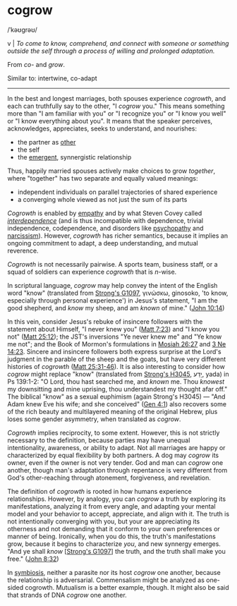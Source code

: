 # cogrow

<span class="ipa">/ˈkəʊɡrəʊ/</span>

v | *To come to know, comprehend, and connect with someone or something outside the self through a process of willing and prolonged adaptation.*

From *co-* and *grow*.

Similar to: intertwine, co-adapt

<hr>

In the best and longest marriages, both spouses experience *cogrowth*, and each can truthfully say to the other, "I *cogrow* you." This means something more than "I am familiar with you" or "I recognize you" or "I know you well" or "I know everything about you". It means that the speaker perceives, acknowledges, appreciates, seeks to understand, and nourishes:

* the partner as [other](https://en.wikipedia.org/wiki/Other_(philosophy))
* the self
* the [emergent](https://en.wikipedia.org/wiki/Emergence), synnergistic relationship

Thus, happily married spouses actively make choices to grow *together*, where "together" has two separate and equally valued meanings:

* independent individuals on parallel trajectories of shared experience
* a converging whole viewed as not just the sum of its parts

*Cogrowth* is enabled by [empathy](https://en.wikipedia.org/wiki/Empathy) and by what Steven Covey called *[interdependence](https://www.youtube.com/watch?v=90MwSb21Rac)* (and is thus incompatible with dependence, trivial independence, codependence, and disorders like [psychopathy](https://en.wikipedia.org/wiki/Psychopathy) and [narcissism](https://en.wikipedia.org/wiki/Narcissism)). However, *cogrowth* has richer semantics, because it implies an ongoing commitment to adapt, a deep understanding, and mutual reverence.

*Cogrowth* is not necessarily pairwise. A sports team, business staff, or a squad of soldiers can experience *cogrowth* that is *n*-wise.

In scriptural language, *cogrow* may help convey the intent of the English word "know" (translated from [Strong's G1097](https://biblehub.com/greek/1097.htm), γινώσκω, ginosoko, 'to know, especially through personal experience') in Jesus's statement, "I am the good shepherd, and *know* my sheep, and am *known* of mine." ([John 10:14](https://www.churchofjesuschrist.org/study/scriptures/nt/john/10.14?lang=eng#p13))

In this vein, consider Jesus's rebuke of insincere followers with the statement about Himself, "I never knew you" ([Matt 7:23](https://www.churchofjesuschrist.org/study/scriptures/nt/matt/7.23?lang=eng#p22)) and "I know you not" ([Matt 25:12](https://www.churchofjesuschrist.org/study/scriptures/nt/matt/25.12?lang=eng#p11)); the JST's inversions "Ye never knew me" and "Ye know me not"; and the Book of Mormon's formulations in [Mosiah 26:27](https://www.churchofjesuschrist.org/study/scriptures/bofm/mosiah/26.27?lang=eng#p26) and [3 Ne 14:23](https://www.churchofjesuschrist.org/study/scriptures/bofm/3-ne/14?lang=eng&id=p23#p23). Sincere and insincere followers both express surprise at the Lord's judgment in the parable of the sheep and the goats, but have very different histories of *cogrowth* ([Matt 25:31-46](https://www.churchofjesuschrist.org/study/scriptures/nt/matt/25.31-46?lang=eng#p30)). It is also interesting to consider how *cogrow* might replace "know" (translated from [Strong's H3045](https://biblehub.com/hebrew/3045.htm), יָדַע, yada) in Ps 139:1-2: "O Lord, thou hast searched me, and *known* me. Thou *knowest* my downsitting and mine uprising, thou understandest my thought afar off." The biblical "know" as a sexual euphimism (again Strong's H3045) &mdash; "And Adam knew Eve his wife; and she conceived" ([Gen 4:1](https://www.churchofjesuschrist.org/study/scriptures/ot/gen/4.1?lang=eng)) also recovers some of the rich beauty and multilayered meaning of the original Hebrew, plus loses some gender asymmetry, when translated as *cogrow*.

*Cogrowth* implies reciprocity, to some extent. However, this is not strictly necessary to the definition, because parties may have unequal intentionality, awareness, or ability to adapt. Not all marriages are happy or characterized by equal flexibility by both partners. A dog may *cogrow* its owner, even if the owner is not very tender. God and man can *cogrow* one another, though man's adaptation through repentance is very different from God's other-reaching through atonement, forgiveness, and revelation.

The definition of *cogrowth* is rooted in how humans experience relationships. However, by analogy, you can *cogrow* a truth by exploring its manifestations, analyzing it from every angle, and adapting your mental model and your behavior to accept, appreciate, and align with it. The truth is not intentionally converging with you, but your are appreciating its otherness and not demanding that it conform to your own preferences or manner of being. Ironically, when you do this, the truth's manifestations grow, because it begins to characterize *you*, and new synnergy emerges. "And ye shall *know* [[Strong's G1097](https://biblehub.com/greek/1097.htm)] the truth, and the truth shall make you free." ([John 8:32](https://www.churchofjesuschrist.org/study/scriptures/nt/john/8.32?lang=eng#p31))

In [symbiosis](https://en.wikipedia.org/wiki/Symbiosis), neither a parasite nor its host *cogrow* one another, because the relationship is adversarial. Commensalism might be analyzed as one-sided cogrowth. Mutualism is a better example, though. It might also be said that strands of DNA *cogrow* one another.
